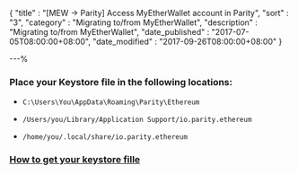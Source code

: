 {
"title"       : "[MEW -> Parity] Access MyEtherWallet account in Parity",
"sort"        : "3",
"category"    : "Migrating to/from MyEtherWallet",
"description" : "Migrating to/from MyEtherWallet",
"date_published" : "2017-07-05T08:00:00+08:00",
"date_modified"  : "2017-09-26T08:00:00+08:00"
}

---%


### Place your Keystore file in the following locations:

*  `C:\Users\You\AppData\Roaming\Parity\Ethereum`

*  `/Users/you/Library/Application Support/io.parity.ethereum`

*  `/home/you/.local/share/io.parity.ethereum`


### [How to get your keystore fille](https://myetherwallet.github.io/knowledge-base/migration/location-of-mist-geth-wallet-files.html)
